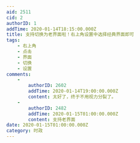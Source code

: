 ```yaml
---
aid: 2511
cid: 2
authorID: 1
addTime: 2020-01-14T18:15:00.000Z
title: 支持切换为老界面啦！右上角设置中选择经典界面即可
tags:
    - 右上角
    - 点击
    - 界面
    - 切换
    - 设置
comments:
    -
        authorID: 2602
        addTime: 2020-01-14T19:00:00.000Z
        content: 太好了，终于不用视力分裂了。
    -
        authorID: 2482
        addTime: 2020-01-15T01:00:00.000Z
        content: 支持老界面
date: 2020-01-15T01:00:00.000Z
category: 时政
---
```



